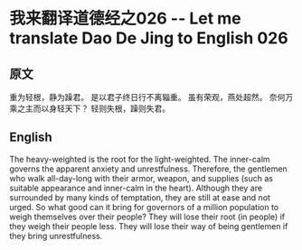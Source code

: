 # 我来翻译道德经之026 -- Let me translate Dao De Jing to English 026

## 原文

重为轻根，静为躁君。
是以君子终日行不离辎重。
虽有荣观，燕处超然。
奈何万乘之主而以身轻天下？
轻则失根，躁则失君。

## English

The heavy-weighted is the root for the light-weighted.
The inner-calm governs the apparent anxiety and unrestfulness.
Therefore, the gentlemen who walk all-day-long with their armor, weapon, and supplies (such as suitable appearance and inner-calm in the heart).
Although they are surrounded by many kinds of temptation, they are still at ease and not urged.
So what good can it bring for governors of a million population to weigh themselves over their people?
They will lose their root (in people) if they weigh their people less.
They will lose their way of being gentlemen if they bring unrestfulness.